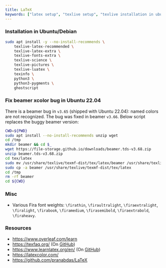 ```yaml
---
title: LaTeX
keywords: ["latex setup", "texlive setup", "texlive installation in ubuntu", "latex installation in ubuntu"]
---
```


### Installation in Ubuntu/Debian

```bash
sudo apt install -y --no-install-recommends \
    texlive-latex-recommended \
    texlive-latex-extra \
    texlive-fonts-extra \
    texlive-science \
    texlive-pictures \
    texlive-luatex \
    texinfo \
    python3 \
    python3-pygments \
    ghostscript
```

### Fix beamer xcolor bug in Ubuntu 22.04

There is a beamer bug in `v3.65` (shipped with Ubuntu 22.04): named colors are
not recognized. The bug was fixed in beamer `v3.66`. Below script replaces the
buggy beamer version:

```bash
CWD=${PWD}
sudo apt install --no-install-recommends unzip wget
cd /tmp
mkdir beamer && cd $_
wget https://file-storage.github.io/downloads/beamer.tds-v3.68.zip
unzip beamer.tds-v3.68.zip
cd tex/latex
sudo mv /usr/share/texlive/texmf-dist/tex/latex/beamer /usr/share/texlive/texmf-dist/tex/latex/beamer.bak
sudo cp -a beamer /usr/share/texlive/texmf-dist/tex/latex
cd /tmp
rm -rf beamer
cd ${CWD}
```

### Misc

- Various Fira font weights: `\firathin`, `\firaultralight`, `\firaextralight`,
`\firalight`, `\firabook`, `\firamedium`, `\firasemibold`, `\firaextrabold`,
`\firaheavy`.


### Resources
- <https://www.overleaf.com/learn>
- <https://texfaq.org/> (On [GitHub](https://github.com/texfaq))
- <https://www.learnlatex.org/en/> (On [GitHub](https://github.com/learnlatex))
- <https://latexcolor.com/>
- <https://github.com/pranabdas/LaTeX>

